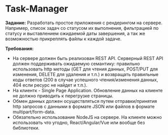 # Task-Manager

**Задание:** Разработать простое приложения с рендерингом на сервере. Например, список задач со статусом их выполнения, фильтрацией по статусу и выставлением ожидаемой даты завершения, а так же возможностью прикреплять файлы к каждой задаче. 

**Требования:**
+ На сервере должен быть реализован REST API. Серверный REST API должен поддерживать ожидаемую семантику: правильно использовать http методы (GET для чтения данных, POST/PUT для изменения, DELETE для удаления и т.п.) и возвращать правильные коды ответов (200 в случае успешного чтения/изменения данных, 404 если ресурс не найдет и т.п.).
+ На клиентк - Single Page Application. Обновление данных на клиенте не должно приводить к перегрузке страницы.
+ Обмен данных должен осуществляться путем отправки/принятия http запросов с данными в формате JSON или файлов в формате multipart/form-data.   
+ Обязательно использование NodeJS на сервере. На клиенте можно использовать что угодно, React/Angular/Vue или вообще без библиотеки.
